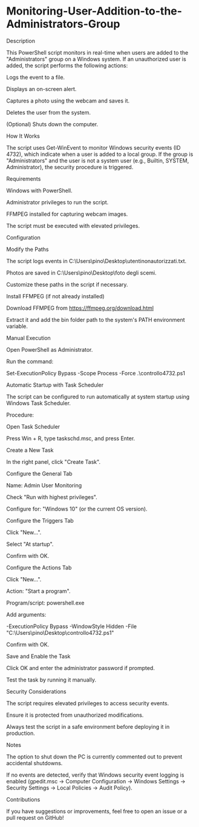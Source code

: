 # Monitoring-User-Addition-to-the-Administrators-Group

Description

This PowerShell script monitors in real-time when users are added to the "Administrators" group on a Windows system. If an unauthorized user is added, the script performs the following actions:

Logs the event to a file.

Displays an on-screen alert.

Captures a photo using the webcam and saves it.

Deletes the user from the system.

(Optional) Shuts down the computer.

How It Works

The script uses Get-WinEvent to monitor Windows security events (ID 4732), which indicate when a user is added to a local group. If the group is "Administrators" and the user is not a system user (e.g., Builtin, SYSTEM, Administrator), the security procedure is triggered.

Requirements

Windows with PowerShell.

Administrator privileges to run the script.

FFMPEG installed for capturing webcam images.

The script must be executed with elevated privileges.

Configuration

Modify the Paths

The script logs events in C:\Users\pino\Desktop\utentinonautorizzati.txt.

Photos are saved in C:\Users\pino\Desktop\foto degli scemi.

Customize these paths in the script if necessary.

Install FFMPEG (if not already installed)

Download FFMPEG from https://ffmpeg.org/download.html

Extract it and add the bin folder path to the system's PATH environment variable.

Manual Execution

Open PowerShell as Administrator.

Run the command:

Set-ExecutionPolicy Bypass -Scope Process -Force
.\controllo4732.ps1

Automatic Startup with Task Scheduler

The script can be configured to run automatically at system startup using Windows Task Scheduler.

Procedure:

Open Task Scheduler

Press Win + R, type taskschd.msc, and press Enter.

Create a New Task

In the right panel, click "Create Task".

Configure the General Tab

Name: Admin User Monitoring

Check "Run with highest privileges".

Configure for: "Windows 10" (or the current OS version).

Configure the Triggers Tab

Click "New...".

Select "At startup".

Confirm with OK.

Configure the Actions Tab

Click "New...".

Action: "Start a program".

Program/script: powershell.exe

Add arguments:

-ExecutionPolicy Bypass -WindowStyle Hidden -File "C:\Users\pino\Desktop\controllo4732.ps1"

Confirm with OK.

Save and Enable the Task

Click OK and enter the administrator password if prompted.

Test the task by running it manually.

Security Considerations

The script requires elevated privileges to access security events.

Ensure it is protected from unauthorized modifications.

Always test the script in a safe environment before deploying it in production.

Notes

The option to shut down the PC is currently commented out to prevent accidental shutdowns.

If no events are detected, verify that Windows security event logging is enabled (gpedit.msc -> Computer Configuration -> Windows Settings -> Security Settings -> Local Policies -> Audit Policy).

Contributions

If you have suggestions or improvements, feel free to open an issue or a pull request on GitHub!

